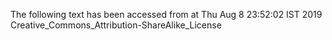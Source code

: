 The following text has been accessed from at Thu Aug 8 23:52:02 IST 2019
Creative_Commons_Attribution-ShareAlike_License
